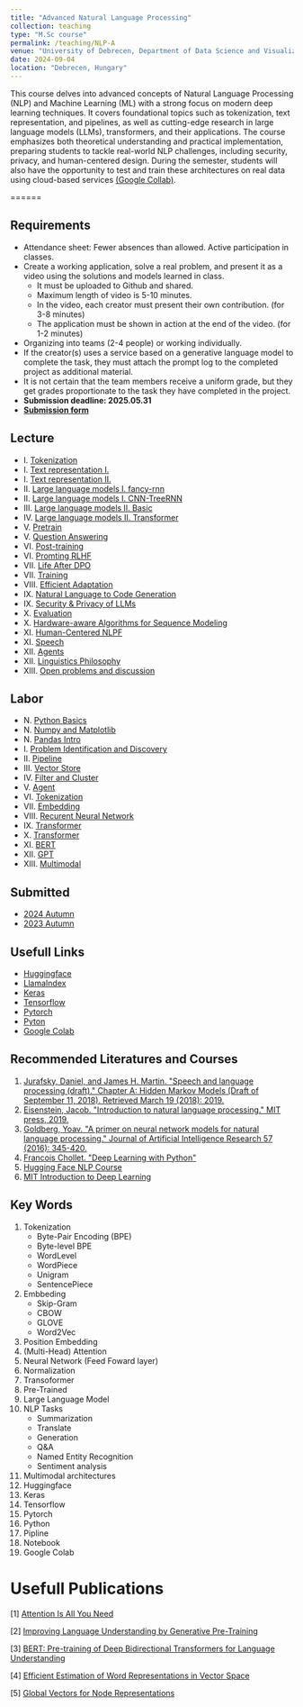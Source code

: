```yaml
---
title: "Advanced Natural Language Processing"
collection: teaching
type: "M.Sc course"
permalink: /teaching/NLP-A
venue: "University of Debrecen, Department of Data Science and Visualization"
date: 2024-09-04
location: "Debrecen, Hungary"
---
```


This course delves into advanced concepts of Natural Language Processing (NLP) and Machine Learning (ML) with a strong focus on modern deep learning techniques. It covers foundational topics such as tokenization, text representation, and pipelines, as well as cutting-edge research in large language models (LLMs), transformers, and their applications. The course emphasizes both theoretical understanding and practical implementation, preparing students to tackle real-world NLP challenges, including security, privacy, and human-centered design. During the semester, students will also have the opportunity to test and train these architectures on real data using cloud-based services [(Google Collab)](https://colab.google/).

======

## Requirements

- Attendance sheet: Fewer absences than allowed. Active participation in classes.
- Create a working application, solve a real problem, and present it as a video using the solutions and models learned in class.
     - It must be uploaded to Github and shared.
     - Maximum length of video is 5-10 minutes.
     - In the video, each creator must present their own contribution. (for 3-8 minutes)
     - The application must be shown in action at the end of the video. (for 1-2 minutes)
- Organizing into teams (2-4 people) or working individually.
- If the creator(s) uses a service based on a generative language model to complete the task, they must attach the prompt log to the completed project as additional material.
- It is not certain that the team members receive a uniform grade, but they get grades proportionate to the task they have completed in the project.
- **Submission deadline: 2025.05.31**
- [**Submission form**]()

## Lecture

- I.    [Tokenization](../materials/NLP-A/lectures/lesson_2)
- I.    [Text representation I.](../materials/NLP-A/lectures/lesson_3)
- I.    [Text representation II.](../materials/NLP-A/lectures/lesson_4)
- II.   [Large language models I. fancy-rnn](https://robertlakatos.github.io/me/materials/NLP-A/lectures/fancy-rnn.pdf)
- II.   [Large language models I. CNN-TreeRNN](https://robertlakatos.github.io/me/materials/NLP-A/lectures/CNN-TreeRNN.pdf)
- III.  [Large language models II. Basic](https://robertlakatos.github.io/me/materials/NLP-A/lectures/rnnlm.pdf)
- IV.   [Large language models II. Transformer](https://robertlakatos.github.io/me/materials/NLP-A/lectures/transformers.pdf)
- V.    [Pretrain](https://robertlakatos.github.io/me/materials/NLP-A/lectures/pretraining-updated.pdf)
- V.    [Question Answering](https://robertlakatos.github.io/me/materials/NLP-A/lectures/QA.pdf)
- VI.   [Post-training](https://robertlakatos.github.io/me/materials/NLP-A/lectures/instruction-tuning-rlhf.pdf)
- VI.   [Promting RLHF](https://robertlakatos.github.io/me/materials/NLP-A/lectures/prompting-rlhf.pdf)
- VII.  [Life After DPO](https://robertlakatos.github.io/me/materials/NLP-A/lectures/life-after-dpo-lambert.pdf)
- VII.  [Training](https://robertlakatos.github.io/me/materials/NLP-A/lectures/training.pdf)
- VIII. [Efficient Adaptation](https://robertlakatos.github.io/me/materials/NLP-A/lectures/adaptation.pdf)
- IX.   [Natural Language to Code Generation](https://robertlakatos.github.io/me/materials/NLP-A/lectures/code-generation-pengcheng-yin.pdf)
- IX.   [Security & Privacy of LLMs](https://robertlakatos.github.io/me/materials/NLP-A/lectures/security-and-privacy.pdf)
- X.    [Evaluation](https://robertlakatos.github.io/me/materials/NLP-A/lectures/evaluation.pdf)
- X.    [Hardware-aware Algorithms for Sequence Modeling](https://robertlakatos.github.io/me/materials/NLP-A/lectures/hardware-aware.pdf)
- XI.   [Human-Centered NLPF](https://robertlakatos.github.io/me/materials/NLP-A/lectures/human-centered-nlp.pdf)
- XI.   [Speech](https://robertlakatos.github.io/me/materials/NLP-A/lectures/speech-bci.pdf)
- XII.  [Agents](https://robertlakatos.github.io/me/materials/NLP-A/lectures/agents.pdf)
- XII.  [Linguistics Philosophy](https://robertlakatos.github.io/me/materials/NLP-A/lectures/linguistics-philosophy.pdf)
- XIII. [Open problems and discussion](https://robertlakatos.github.io/me/materials/NLP-A/lectures/open-problems.pdf)

## Labor

- N.    [Python Basics](../materials/NLP-I/labor/N-python)
- N.    [Numpy and Matplotlib](../materials/NLP-I/labor/N-numpy-and-matplotlib)
- N.    [Pandas Intro](../materials/NLP-I/labor/N-pandas)
- I.    [Problem Identification and Discovery](../materials/NLP-A/labor/problem)
- II.   [Pipeline](../materials/NLP-A/labor/pipeline)
- III.  [Vector Store](../materials/NLP-A/labor/vector-store)
- IV.   [Filter and Cluster](../materials/NLP-A/labor/filter-cluster)
- V.    [Agent](../materials/NLP-A/labor/agent)
- VI.   [Tokenization](../materials/NLP-A/labor/tokenization)
- VII.  [Embedding](../materials/NLP-A/labor/embedding)
- VIII. [Recurent Neural Network](../materials/NLP-A/labor/recurent-neural-network)
- IX.   [Transformer](../materials/NLP-A/labor/transformer)
- X.    [Transformer](../materials/NLP-A/labor/transformer)
- XI.   [BERT]()
- XII.  [GPT]()
- XIII. [Multimodal]()


## Submitted

- [2024 Autumn](../materials/NLP-I/submitted/2024-2)
- [2023 Autumn](../materials/NLP-I/submitted/2023-2)

## Usefull Links

- [Huggingface](https://huggingface.co/)
- [LlamaIndex](https://docs.llamaindex.ai/en/stable/)
- [Keras](https://keras.io/)
- [Tensorflow](https://www.tensorflow.org/)
- [Pytorch](https://pytorch.org/)
- [Pyton](https://www.python.org/)
- [Google Colab](https://colab.google/)

## Recommended Literatures and Courses

1. [Jurafsky, Daniel, and James H. Martin. "Speech and language processing (draft)." Chapter A: Hidden Markov Models (Draft of September 11, 2018). Retrieved March 19 (2018): 2019.](https://ms.b-ok.xyz/book/3560643/4a6ab2)
2. [Eisenstein, Jacob. "Introduction to natural language processing." MIT press, 2019.](https://mitpress.mit.edu/9780262042840/introduction-to-natural-language-processing/)
3. [Goldberg, Yoav. "A primer on neural network models for natural language processing." Journal of Artificial Intelligence Research 57 (2016): 345-420.](https://arxiv.org/pdf/1510.00726.pdf)
4. [Francois Chollet. "Deep Learning with Python"](https://www.amazon.com/Deep-Learning-Python-Francois-Chollet/dp/1617294438)
5. [Hugging Face NLP Course](https://huggingface.co/learn/nlp-course/chapter0/1?fw=pt)
6. [MIT Introduction to Deep Learning](http://introtodeeplearning.com/)

## Key Words

1. Tokenization 
    - Byte-Pair Encoding (BPE)
    - Byte-level BPE
    - WordLevel
    - WordPiece
    - Unigram
    - SentencePiece
2. Embbeding
    - Skip-Gram
    - CBOW
    - GLOVE
    - Word2Vec
3. Position Embedding
4. (Multi-Head) Attention
5. Neural Network (Feed Foward layer)
6. Normalization
7. Transoformer
8. Pre-Trained
9. Large Language Model
10. NLP Tasks
    - Summarization
    - Translate
    - Generation
    - Q&A
    - Named Entity Recognition
    - Sentiment analysis
11. Multimodal architectures
12. Huggingface
13. Keras
14. Tensorflow
15. Pytorch
16. Python
17. Pipline
18. Notebook
19. Google Colab

# Usefull Publications

[1] [Attention Is All You Need](https://arxiv.org/pdf/1706.03762.pdf)

[2] [Improving Language Understanding by Generative Pre-Training](https://cdn.openai.com/research-covers/language-unsupervised/language_understanding_paper.pdf)

[3] [BERT: Pre-training of Deep Bidirectional Transformers for Language Understanding](https://arxiv.org/pdf/1810.04805.pdf)

[4] [Efficient Estimation of Word Representations in Vector Space](https://arxiv.org/abs/1301.3781)

[5] [Global Vectors for Node Representations](https://arxiv.org/pdf/1902.11004.pdf)